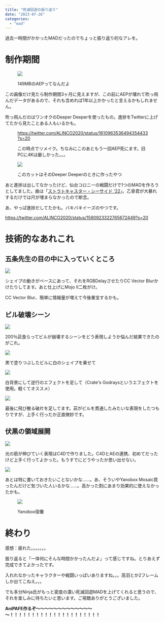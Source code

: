 ```yaml
---
title: "死滅回遊の振り返り"
date: "2023-07-26"
categories: 
  - "mad"
---
```


過去一時間がかかったMADだったのでちょっと振り返り的なアレを。

<!--more-->

# 制作期間

<figure>

![](../../images/culling-game-aep.png)

<figcaption>

149MBのAEPってなんだよ

</figcaption>

</figure>

この画像だけ見たら制作期間3ヶ月に見えますが、この前にAEPが壊れて吹っ飛んだデータがあるので、それも含めれば1年以上かかったと言えるかもしれません。

吹っ飛んだのはワンオクのDeeper Deeperを使ったもの。進捗をTwitterに上げてたから見たことある人もいるかも。

<figure>

https://twitter.com/ALINCO2020/status/1610963536494354433?s=20

<figcaption>

この時点でリメイク。ちなみにこのあともう一回AEP死にます。旧PCに4Kは厳しかった。。。

</figcaption>



</figure>

<figure>

![](../../images/【静止画MAD】死滅回遊×Shape-of-Trust【呪術廻戦】-0-38-screenshot-1.png)

<figcaption>

このカットはそのDeeper Deeperのときに作ったやつ

</figcaption>

</figure>

あと進捗は出してなかったけど、仙台コロニーの戦闘だけで1つのMADを作ろうとしてました。曲は「[ストラトキャスター・シーサイド '22](https://youtu.be/-wObP7x-gCo)」。乙骨君が大暴れするだけでは尺が埋まらなかったので断念。

あ、やっぱ進捗だしてたかも。バキバキイーズのやつです。

https://twitter.com/ALINCO2020/status/1580923322765672449?s=20

# 技術的なあれこれ

## 五条先生の目の中に入っていくところ

![](../../images/【静止画MAD】死滅回遊×Shape-of-Trust【呪術廻戦】-3-13-screenshot-1.png)

シェイプの動きがベースにあって、それをRGBDelayさせたりCC Vector Blurかけたりしてます。あと仕上げにMojo Ⅱ二枚がけ。

CC Vector Blur、簡単に情報量が増えて今後重宝するかも。

## ビル破壊シーン

![](../../images/【静止画MAD】死滅回遊×Shape-of-Trust【呪術廻戦】-3-16-screenshot-1.png)

200％茈食らってビルが崩壊するシーンをどう表現しようか悩んだ結果できたのがこれ。

![](../../images/スクリーンショット-2023-07-26-231400-1024x582.png)

黒で塗りつぶしたビルに白のシェイプを乗せて

![](../../images/スクリーンショット-2023-07-26-232151-1024x585.png)

白背景にして逆行のエフェクトを足して（Crate's Godraysというエフェクトを使用。軽くてオススメ）

![](../../images/スクリーンショット-2023-07-26-232235-1024x578.png)

最後に飛び散る破片を足してます。茈がビルを貫通したみたいな表現をしたつもりですが、上手く行ったか正直微妙です。

## 伏黒の領域展開

![](../../images/【静止画MAD】死滅回遊×Shape-of-Trust【呪術廻戦】-0-55-screenshot-1.png)

光の筋が伸びていく表現はC4Dで作りました。C4DとAEの連携、初めてだったけど上手く行ってよかった。もうすでにどうやったか思い出せない。

![](../../images/2023-07-26-1-1024x555.png)

あとは特に書いておきたいことないかな……。あ、そういやYanobox Mosaic買ったんだけど気づいた人いるかな……。高かった割にあまり効果的に使えなかったかも。

<figure>

![](../../images/【静止画MAD】死滅回遊×Shape-of-Trust【呪術廻戦】-2-40-screenshot-1.png)

<figcaption>

Yanobox宿儺

</figcaption>

</figure>

# 終わり

感想：疲れた。。。。。。。

振り返ると「一体何にそんな時間かかったんだよ」って感じですね。とりあえず完成できてよかったです。

入れれなかったキャラクターや戦闘いっぱいありますね。。。高羽とか2フレームしか出てこねえ。。。

でも多分Ninja氏がもっと密度の濃い死滅回遊MADを上げてくれると思うので、それを楽しみに待ちたいと思います。ご視聴ありがとうございました。

**AniPAFE作るぞ～～～～～～～～～～～～～～！！！！！！！！！！！！！！！！！！！！！**
